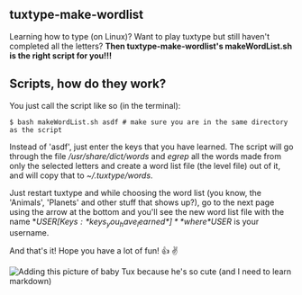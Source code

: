 ## tuxtype-make-wordlist
Learning how to type (on Linux)? Want to play tuxtype but still haven't completed all the letters?
**Then tuxtype-make-wordlist's makeWordList.sh is the right script for you!!!**

## Scripts, how do they work?
You just call the script like so (in the terminal):
```shellscript
$ bash makeWordList.sh asdf # make sure you are in the same directory as the script
```
Instead of 'asdf', just enter the keys that you have learned. The script will go through the file
*/usr/share/dict/words* and *egrep* all the words made from only the selected letters and create a
word list file (the level file) out of it, and will copy that to *~/.tuxtype/words*.

Just restart tuxtype and while choosing the word list (you know, the 'Animals', 'Planets' and other
stuff that shows up?), go to the next page using the arrow at the bottom and you'll see the new
word list file with the name **$USER [Keys: *keys_you_have_learned*]** where *$USER* is your username.

And that's it!
Hope you have a lot of fun! :+1: :v: 

![Adding this picture of baby Tux because he's so cute (and I need to learn markdown)](https://www.gnu.org/graphics/babies/BabyTuxAlpha.png)
